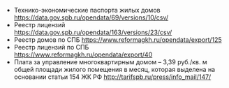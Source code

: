 * Технико-экономические паспорта жилых домов https://data.gov.spb.ru/opendata/69/versions/10/csv/
* Реестр лицензий https://data.gov.spb.ru/opendata/163/versions/23/csv/
* Реестр домов по СПБ https://www.reformagkh.ru/opendata/export/125
* Реестр лицензий по СПБ https://www.reformagkh.ru/opendata/export/40
* Плата за управление многоквартирным домом – 3,39 руб./кв. м общей площади жилого помещения в месяц, которая выделена на основании статьи 154 ЖК РФ http://tarifspb.ru/press/info_mail/147/
